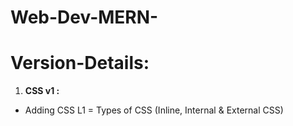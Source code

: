# Web-Dev-MERN-
# Version-Details:
1. **CSS v1 :**
- Adding CSS L1 = Types of CSS (Inline, Internal & External CSS)
